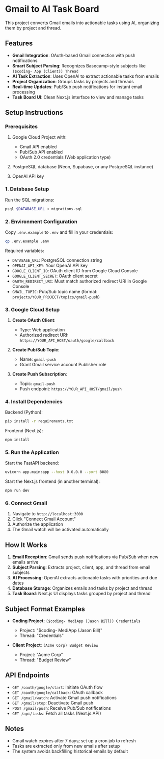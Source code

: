# Gmail to AI Task Board

This project converts Gmail emails into actionable tasks using AI, organizing them by project and thread.

## Features

- **Gmail Integration**: OAuth-based Gmail connection with push notifications
- **Smart Subject Parsing**: Recognizes Basecamp-style subjects like `($coding- App (Client)) Thread`
- **AI Task Extraction**: Uses OpenAI to extract actionable tasks from emails
- **Project Organization**: Groups tasks by projects and threads
- **Real-time Updates**: Pub/Sub push notifications for instant email processing
- **Task Board UI**: Clean Next.js interface to view and manage tasks

## Setup Instructions

### Prerequisites

1. Google Cloud Project with:
   - Gmail API enabled
   - Pub/Sub API enabled
   - OAuth 2.0 credentials (Web application type)

2. PostgreSQL database (Neon, Supabase, or any PostgreSQL instance)

3. OpenAI API key

### 1. Database Setup

Run the SQL migrations:

```bash
psql $DATABASE_URL < migrations.sql
```

### 2. Environment Configuration

Copy `.env.example` to `.env` and fill in your credentials:

```bash
cp .env.example .env
```

Required variables:
- `DATABASE_URL`: PostgreSQL connection string
- `OPENAI_API_KEY`: Your OpenAI API key
- `GOOGLE_CLIENT_ID`: OAuth client ID from Google Cloud Console
- `GOOGLE_CLIENT_SECRET`: OAuth client secret
- `OAUTH_REDIRECT_URI`: Must match authorized redirect URI in Google Console
- `GMAIL_TOPIC`: Pub/Sub topic name (format: `projects/YOUR_PROJECT/topics/gmail-push`)

### 3. Google Cloud Setup

1. **Create OAuth Client**:
   - Type: Web application
   - Authorized redirect URI: `https://YOUR_API_HOST/oauth/google/callback`

2. **Create Pub/Sub Topic**:
   - Name: `gmail-push`
   - Grant Gmail service account Publisher role

3. **Create Push Subscription**:
   - Topic: `gmail-push`
   - Push endpoint: `https://YOUR_API_HOST/gmail/push`

### 4. Install Dependencies

Backend (Python):
```bash
pip install -r requirements.txt
```

Frontend (Next.js):
```bash
npm install
```

### 5. Run the Application

Start the FastAPI backend:
```bash
uvicorn app.main:app --host 0.0.0.0 --port 8080
```

Start the Next.js frontend (in another terminal):
```bash
npm run dev
```

### 6. Connect Gmail

1. Navigate to `http://localhost:3000`
2. Click "Connect Gmail Account"
3. Authorize the application
4. The Gmail watch will be activated automatically

## How It Works

1. **Email Reception**: Gmail sends push notifications via Pub/Sub when new emails arrive
2. **Subject Parsing**: Extracts project, client, app, and thread from email subjects
3. **AI Processing**: OpenAI extracts actionable tasks with priorities and due dates
4. **Database Storage**: Organizes emails and tasks by project and thread
5. **Task Board**: Next.js UI displays tasks grouped by project and thread

## Subject Format Examples

- **Coding Project**: `($coding- MediApp (Jason Bill)) Credentials`
  - Project: "$coding- MediApp (Jason Bill)"
  - Thread: "Credentials"
  
- **Client Project**: `(Acme Corp) Budget Review`
  - Project: "Acme Corp"
  - Thread: "Budget Review"

## API Endpoints

- `GET /oauth/google/start`: Initiate OAuth flow
- `GET /oauth/google/callback`: OAuth callback
- `GET /gmail/watch`: Activate Gmail push notifications
- `GET /gmail/stop`: Deactivate Gmail push
- `POST /gmail/push`: Receive Pub/Sub notifications
- `GET /api/tasks`: Fetch all tasks (Next.js API)

## Notes

- Gmail watch expires after 7 days; set up a cron job to refresh
- Tasks are extracted only from new emails after setup
- The system avoids backfilling historical emails by default